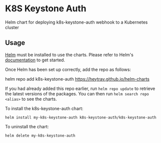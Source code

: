 # K8S Keystone Auth

Helm chart for deploying k8s-keystone-auth webhook to a Kubernetes cluster


## Usage

[Helm](https://helm.sh) must be installed to use the charts.  Please refer to
Helm's [documentation](https://helm.sh/docs) to get started.

Once Helm has been set up correctly, add the repo as follows:

  helm repo add k8s-keystone-auth https://heytrav.github.io/helm-charts

If you had already added this repo earlier, run `helm repo update` to retrieve
the latest versions of the packages.  You can then run `helm search repo
<alias>` to see the charts.

To install the k8s-keystone-auth chart:

    helm install my-k8s-keystone-auth k8s-keystone-auth/k8s-keystone-auth

To uninstall the chart:

    helm delete my-k8s-keystone-auth

